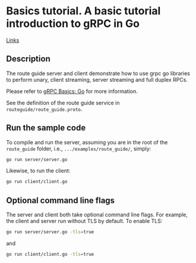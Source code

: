 # Basics tutorial. A basic tutorial introduction to gRPC in Go

[Links](https://grpc.io/docs/languages/go/basics/)

## Description

The route guide server and client demonstrate how to use grpc go libraries to
perform unary, client streaming, server streaming and full duplex RPCs.

Please refer to [gRPC Basics: Go](https://grpc.io/docs/tutorials/basic/go.html) for more information.

See the definition of the route guide service in `routeguide/route_guide.proto`.

## Run the sample code

To compile and run the server, assuming you are in the root of the `route_guide`
folder, i.e., `.../examples/route_guide/`, simply:

```sh
go run server/server.go
```

Likewise, to run the client:

```sh
go run client/client.go
```

## Optional command line flags

The server and client both take optional command line flags. For example, the
client and server run without TLS by default. To enable TLS:

```sh
go run server/server.go -tls=true
```

and

```sh
go run client/client.go -tls=true
```

